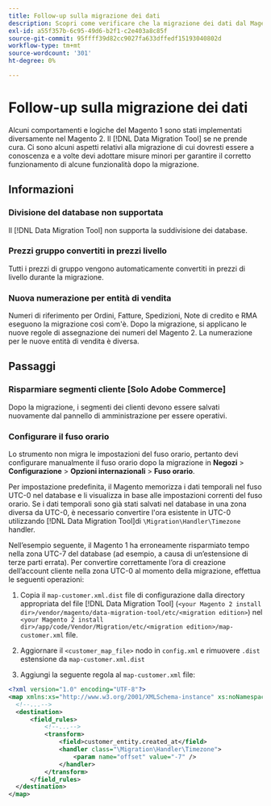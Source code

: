 ```yaml
---
title: Follow-up sulla migrazione dei dati
description: Scopri come verificare che la migrazione dei dati dal Magento 1 al Magento 2 sia stata eseguita correttamente e che tutte le funzionalità funzionino come previsto.
exl-id: a55f357b-6c95-49d6-b2f1-c2e403a8c85f
source-git-commit: 95ffff39d82cc9027fa633dffedf15193040802d
workflow-type: tm+mt
source-wordcount: '301'
ht-degree: 0%

---
```


# Follow-up sulla migrazione dei dati

Alcuni comportamenti e logiche del Magento 1 sono stati implementati diversamente nel Magento 2. Il [!DNL Data Migration Tool] se ne prende cura. Ci sono alcuni aspetti relativi alla migrazione di cui dovresti essere a conoscenza e a volte devi adottare misure minori per garantire il corretto funzionamento di alcune funzionalità dopo la migrazione.

## Informazioni

### Divisione del database non supportata

Il [!DNL Data Migration Tool] non supporta la suddivisione dei database.

### Prezzi gruppo convertiti in prezzi livello

Tutti i prezzi di gruppo vengono automaticamente convertiti in prezzi di livello durante la migrazione.

### Nuova numerazione per entità di vendita

Numeri di riferimento per Ordini, Fatture, Spedizioni, Note di credito e RMA eseguono la migrazione così com&#39;è. Dopo la migrazione, si applicano le nuove regole di assegnazione dei numeri del Magento 2. La numerazione per le nuove entità di vendita è diversa.

## Passaggi

### Risparmiare segmenti cliente [Solo Adobe Commerce]

Dopo la migrazione, i segmenti dei clienti devono essere salvati nuovamente dal pannello di amministrazione per essere operativi.

### Configurare il fuso orario

Lo strumento non migra le impostazioni del fuso orario, pertanto devi configurare manualmente il fuso orario dopo la migrazione in **Negozi** > **Configurazione** > **Opzioni internazionali** > **Fuso orario**.

Per impostazione predefinita, il Magento memorizza i dati temporali nel fuso UTC-0 nel database e li visualizza in base alle impostazioni correnti del fuso orario. Se i dati temporali sono già stati salvati nel database in una zona diversa da UTC-0, è necessario convertire l&#39;ora esistente in UTC-0 utilizzando [!DNL Data Migration Tool]di `\Migration\Handler\Timezone` handler.

Nell’esempio seguente, il Magento 1 ha erroneamente risparmiato tempo nella zona UTC-7 del database (ad esempio, a causa di un’estensione di terze parti errata). Per convertire correttamente l’ora di creazione dell’account cliente nella zona UTC-0 al momento della migrazione, effettua le seguenti operazioni:

1. Copia il `map-customer.xml.dist` file di configurazione dalla directory appropriata del file [!DNL Data Migration Tool] (`<your Magento 2 install dir>/vendor/magento/data-migration-tool/etc/<migration edition>`) nel `<your Magento 2 install dir>/app/code/Vendor/Migration/etc/<migration edition>/map-customer.xml` file.

1. Aggiornare il `<customer_map_file>` nodo in `config.xml` e rimuovere `.dist` estensione da `map-customer.xml.dist`

1. Aggiungi la seguente regola al `map-customer.xml` file:

```xml
<?xml version="1.0" encoding="UTF-8"?>
<map xmlns:xs="http://www.w3.org/2001/XMLSchema-instance" xs:noNamespaceSchemaLocation="../map.xsd">
  <!--...-->
  <destination>
      <field_rules>
          <!--...-->
          <transform>
              <field>customer_entity.created_at</field>
              <handler class="\Migration\Handler\Timezone">
                  <param name="offset" value="-7" />
              </handler>
          </transform>
      </field_rules>
  </destination>
</map>
```
